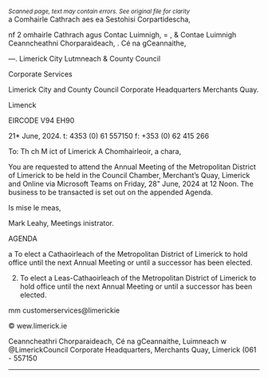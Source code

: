 *<small>Scanned page, text may contain errors. See original file for clarity</small>*  
a Comhairle Cathrach aes ea Sestohisi Corpartidescha,

nf 2 omhairle Cathrach agus Contac Luimnigh,
= , & Contae Luimnigh Ceanncheathni Chorparaideach,
. Cé na gCeannaithe,

—. Limerick City Lutmneach
& County Council

Corporate Services

Limerick City and County Council
Corporate Headquarters
Merchants Quay.

Limenck

EIRCODE V94 EH90

21* June, 2024. t: 4353 (0) 61 557150
f: +353 (0) 62 415 266

To: Th ch M ict of Limerick
A Chomhairleoir, a chara,

You are requested to attend the Annual Meeting of the Metropolitan District of Limerick to be
held in the Council Chamber, Merchant’s Quay, Limerick and Online via Microsoft Teams on
Friday, 28" June, 2024 at 12 Noon. The business to be transacted is set out on the appended
Agenda.

Is mise le meas,

Mark Leahy,
Meetings inistrator.

AGENDA

a To elect a Cathaoirleach of the Metropolitan District of Limerick to hold office until the
next Annual Meeting or until a successor has been elected.

2. To elect a Leas-Cathaoirleach of the Metropolitan District of Limerick to hold office until
the next Annual Meeting or until a successor has been elected.

mm customerservices@limerickie

© wew.limerick.ie

Ceanncheathri Chorparaideach, Cé na gCeannaithe, Luimneach w @LimerickCouncil
Corporate Headquarters, Merchants Quay, Limerick (061 - 557150

---
